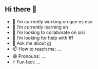 ## Hi there 👋


- 🔭 I’m currently working on que es eso
- 🌱 I’m currently learning ah
- 👯 I’m looking to collaborate on sisi
- 🤔 I’m looking for help with fff
- 💬 Ask me about gj
- 📫 How to reach me: ...
- 😄 Pronouns: ...
- ⚡ Fun fact: ...

